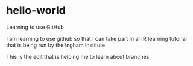 # hello-world
Learning to use GitHub

I am learning to use github so that I can take part in an R learning tutorial that is being run by the Ingham Institute.

This is the edit that is helping me to learn about branches.

